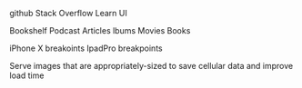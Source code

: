 github
Stack Overflow
Learn UI

Bookshelf
Podcast
Articles
lbums
Movies
Books

iPhone X breakoints
IpadPro breakpoints

Serve images that are appropriately-sized to save cellular data and improve load time